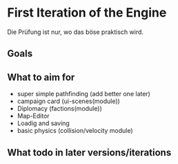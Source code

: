 # First Iteration of the Engine

Die Prüfung ist nur, wo das böse praktisch wird.


## Goals



## What to aim for
- super simple pathfinding (add better one later)
- campaign card (ui-scenes(module))
- Diplomacy (factions(module))
- Map-Editor
- Loadig and saving 
- basic physics (collision/velocity module)


## What todo in later versions/iterations